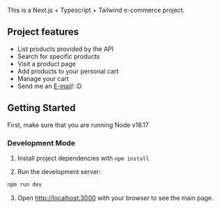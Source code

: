 This is a Next.js + Typescript + Tailwind e-commerce project.

## Project features

- List products provided by the API
- Search for specific products
- Visit a product page
- Add products to your personal cart
- Manage your cart
- Send me an [E-mail](mailto:gabrieldomingues522@gmail.com)! :D

## Getting Started

First, make sure that you are running Node v18.17

### Development Mode

1. Install project dependencies with `npm install`

2. Run the development server:

```bash
npm run dev
```

3. Open [http://localhost:3000](http://localhost:3000) with your browser to see the main page.
